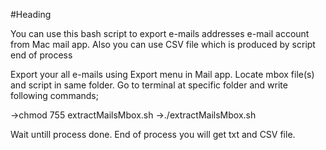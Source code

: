 #Heading

You can use this bash script to export e-mails addresses e-mail account from Mac mail app. Also you can use CSV file which is produced by script end of process


Export your all e-mails using Export menu in Mail app.
Locate mbox file(s) and script in same folder.
Go to terminal at specific folder and write following commands;

->chmod 755 extractMailsMbox.sh
->./extractMailsMbox.sh

Wait untill process done. End of process you will get txt and CSV file.
